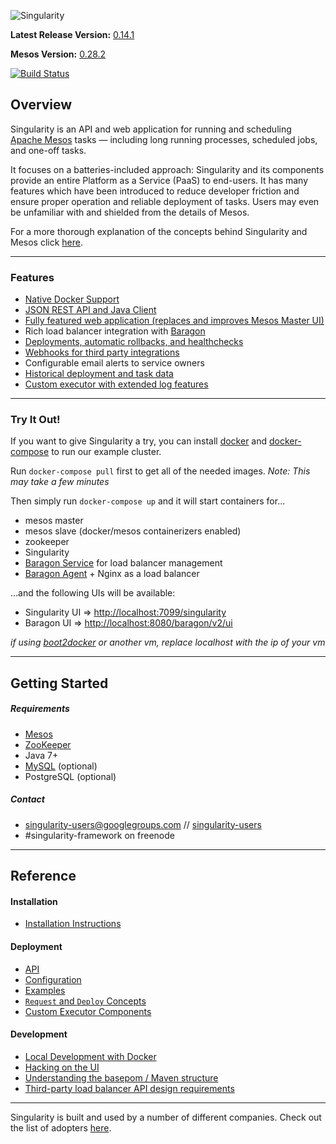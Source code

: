 ![Singularity](Docs/images/singularity.png)

**Latest Release Version:** [0.14.1](https://github.com/HubSpot/Singularity/releases/tag/Singularity-0.13.0)

**Mesos Version:** [0.28.2](http://mesos.apache.org/documentation/latest/upgrades/)

[![Build Status](https://travis-ci.org/HubSpot/Singularity.svg?branch=master)](https://travis-ci.org/HubSpot/Singularity)

## Overview ##

Singularity is an API and web application for running and scheduling [Apache Mesos](http://mesos.apache.org/) tasks — including long running processes, scheduled jobs, and one-off tasks.

It focuses on a batteries-included approach: Singularity and its components provide an entire Platform as a Service (PaaS) to end-users. It has many features which have been introduced to reduce developer friction and ensure proper operation and reliable deployment of tasks. Users may even be unfamiliar with and shielded from the details of Mesos.

For a more thorough explanation of the concepts behind Singularity and Mesos click [here](Docs/about/how-it-works.md).

----------

### Features ###

 - [Native Docker Support](Docs/reference/container-options.md)
 - [JSON REST API and Java Client](Docs/reference/apidocs/api-index.md)
 - [Fully featured web application (replaces and improves Mesos Master UI)](Docs/about/ui.md)
 - Rich load balancer integration with [Baragon](https://github.com/HubSpot/Baragon)
 - [Deployments, automatic rollbacks, and healthchecks](Docs/about/how-it-works.md#deploys)
 - [Webhooks for third party integrations](Docs/reference/webhooks.md)
 - Configurable email alerts to service owners
 - [Historical deployment and task data](Docs/reference/database.md)
 - [Custom executor with extended log features](Docs/about/how-it-works.md#optional-components)

----------

### Try It Out! ###

If you want to give Singularity a try, you can install [docker](https://docs.docker.com/installation/) and [docker-compose](https://docs.docker.com/compose/#installation-and-set-up) to run our example cluster.

Run `docker-compose pull` first to get all of the needed images. *Note: This may take a few minutes*

Then simply run `docker-compose up` and it will start containers for...
- mesos master
- mesos slave (docker/mesos containerizers enabled)
- zookeeper
- Singularity
- [Baragon Service](https://github.com/HubSpot/Baragon) for load balancer management
- [Baragon Agent](https://github.com/HubSpot/Baragon) + Nginx as a load balancer

...and the following UIs will be available:
- Singularity UI => [http://localhost:7099/singularity](http://localhost:7099/singularity)
- Baragon UI => [http://localhost:8080/baragon/v2/ui](http://localhost:8080/baragon/v2/ui)

*if using [boot2docker](http://boot2docker.io/) or another vm, replace localhost with the ip of your vm*

----------

## Getting Started ##
##### Requirements #####

 - [Mesos](http://mesos.apache.org/gettingstarted/)
 - [ZooKeeper](https://zookeeper.apache.org/doc/r3.4.6/zookeeperStarted.html) 
 - Java 7+
 - [MySQL](http://dev.mysql.com/usingmysql/get_started.html) (optional)
 - PostgreSQL (optional)

##### Contact #####

- [singularity-users@googlegroups.com](mailto:singularity-users@googlegroups.com) // [singularity-users](https://groups.google.com/forum/#!topic/singularity-users/)
- \#singularity-framework on freenode

----------

## Reference ##

#### Installation ####

 - [Installation Instructions](Docs/getting-started/install.md)

#### Deployment ####

 - [API](Docs/reference/api.html)
 - [Configuration](Docs/reference/configuration.md)
 - [Examples](Docs/getting-started/basic-examples.md)
 - [`Request` and `Deploy` Concepts](Docs/about/requests-and-deploys.md)
 - [Custom Executor Components](Docs/about/how-it-works.md#optional-components)

#### Development ####

- [Local Development with Docker](Docs/development/developing-with-docker.md)
- [Hacking on the UI](Docs/development/ui.md)
- [Understanding the basepom / Maven structure](Docs/development/basepom.md)
- [Third-party load balancer API design requirements](Docs/development/load-balancer-integration.md)

----------

Singularity is built and used by a number of different companies. Check out the list of adopters [here](Docs/about/adopters.md). 
